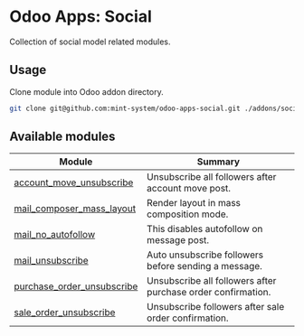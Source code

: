 # Odoo Apps: Social

Collection of social model related modules.

## Usage

Clone module into Odoo addon directory.

```bash
git clone git@github.com:mint-system/odoo-apps-social.git ./addons/social
```

## Available modules

| Module | Summary |
| --- | --- |
| [account_move_unsubscribe](account_move_unsubscribe) |         Unsubscribe all followers after account move post. |
| [mail_composer_mass_layout](mail_composer_mass_layout) |         Render layout in mass composition mode. |
| [mail_no_autofollow](mail_no_autofollow) |         This disables autofollow on message post. |
| [mail_unsubscribe](mail_unsubscribe) |         Auto unsubscribe followers before sending a message. |
| [purchase_order_unsubscribe](purchase_order_unsubscribe) |         Unsubscribe all followers after purchase order confirmation. |
| [sale_order_unsubscribe](sale_order_unsubscribe) |         Unsubscribe followers after sale order confirmation. |
